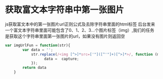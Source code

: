 # 获取富文本字符串中第一张图片
js获取富文本中的第一张图片url正则公式及去除字符串里面的html标签
后台发来一个富文本字符串里面可能包含了0、1、2、3…个图片标签（img）,我们的任务是获取这个字符串里面第一张图片的url，如果没有图片则返回空

```js
var imgUrlFun = function(str){
        var data = '';
            str.replace(/<img [^>]*src=['"]([^'"]+)[^>]*>/, function (match, capture) {
                  data =  capture;
            });
        return data
    }

```